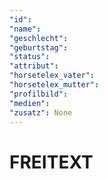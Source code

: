 ```yaml
---
"id":
"name":
"geschlecht":
"geburtstag":
"status":
"attribut":
"horsetelex_vater":
"horsetelex_mutter":
"profilbild":
"medien":
"zusatz": None
---
```

# FREITEXT
